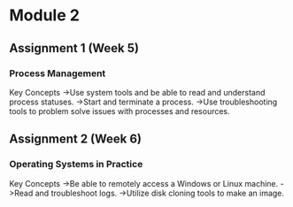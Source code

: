 # Module 2

## Assignment 1 (Week 5)
### Process Management
Key Concepts
->Use system tools and be able to read and understand process statuses.
->Start and terminate a process.
->Use troubleshooting tools to problem solve issues with processes and resources.

## Assignment 2 (Week 6)
### Operating Systems in Practice
Key Concepts
->Be able to remotely access a Windows or Linux machine.
->Read and troubleshoot logs.
->Utilize disk cloning tools to make an image.
